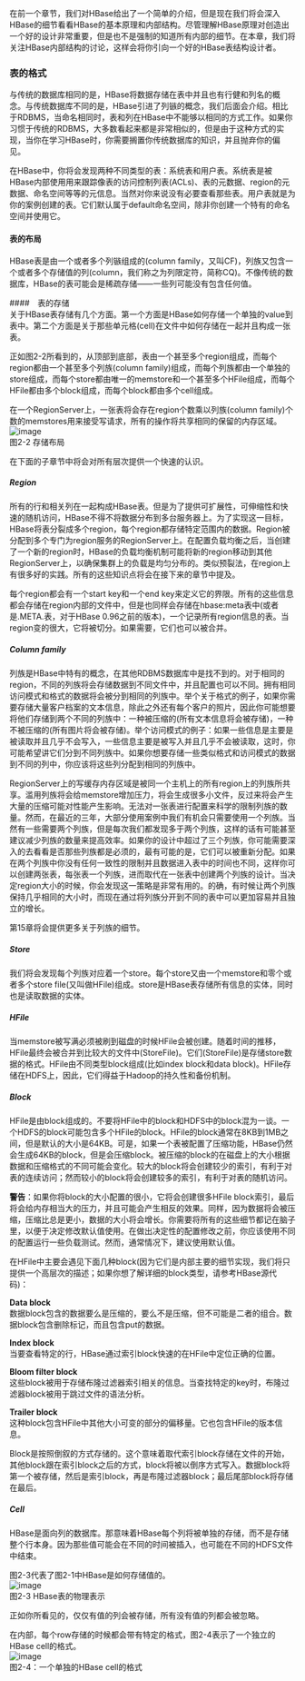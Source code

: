 在前一个章节，我们对HBase给出了一个简单的介绍，但是现在我们将会深入HBase的细节看看HBase的基本原理和内部结构。尽管理解HBase原理对创造出一个好的设计非常重要，但是也不是强制的知道所有内部的细节。在本章，我们将关注HBase内部结构的讨论，这样会将你引向一个好的HBase表结构设计者。  

### 表的格式  
与传统的数据库相同的是，HBase将数据存储在表中并且也有行健和列名的概念。与传统数据库不同的是，HBase引进了列镞的概念，我们后面会介绍。相比于RDBMS，当命名相同时，表和列在HBase中不能够以相同的方式工作。如果你习惯于传统的RDBMS，大多数看起来都是非常相似的，但是由于这种方式的实现，当你在学习HBase时，你需要搁置你传统数据库的知识，并且抛弃你的偏见。  

在HBase中，你将会发现两种不同类型的表：系统表和用户表。系统表是被HBase内部使用用来跟踪像表的访问控制列表(ACLs)、表的元数据、region的元数据、命名空间等等的元信息。当然对你来说没有必要查看那些表。用户表就是为你的案例创建的表。它们默认属于default命名空间，除非你创建一个特有的命名空间并使用它。  

#### 表的布局  
HBase表是由一个或者多个列镞组成的(column family，又叫CF)，列族又包含一个或者多个存储值的列(column，我们称之为列限定符，简称CQ)。不像传统的数据库，HBase的表可能会是稀疏存储——一些列可能没有包含任何值。  





####　表的存储  
关于HBase表存储有几个方面。第一个方面是HBase如何存储一个单独的value到表中。第二个方面是关于那些单元格(cell)在文件中如何存储在一起并且构成一张表。  

正如图2-2所看到的，从顶部到底部，表由一个甚至多个region组成，而每个region都由一个甚至多个列族(column family)组成，而每个列族都由一个单独的store组成，而每个store都由唯一的memstore和一个甚至多个HFile组成，而每个HFile都由多个block组成，而每个block都由多个cell组成。  

在一个RegionServer上，一张表将会存在region个数乘以列族(column family)个数的memstores用来接受写请求，所有的操作将共享相同的保留的内存区域。  
![image](/Images/HBase/hbase-storage-layers.png)  
图2-2 存储布局  

在下面的子章节中将会对所有层次提供一个快速的认识。  

##### Region  
所有的行和相关列在一起构成HBase表。但是为了提供可扩展性，可伸缩性和快速的随机访问，HBase不得不将数据分布到多台服务器上。为了实现这一目标，HBase将表分裂成多个region，每个region都存储特定范围内的数据。Region被分配到多个专门为region服务的RegionServer上。在配置负载均衡之后，当创建了一个新的region时，HBase的负载均衡机制可能将新的region移动到其他RegionServer上，以确保集群上的负载是均匀分布的。类似预裂法，在region上有很多好的实践。所有的这些知识点将会在接下来的章节中提及。  

每个region都会有一个start key和一个end key来定义它的界限。所有的这些信息都会存储在region内部的文件中，但是也同样会存储在hbase:meta表中(或者是.META.表，对于HBase 0.96之前的版本)，一个记录所有region信息的表。当region变的很大，它将被切分。如果需要，它们也可以被合并。  

##### Column family  
列族是HBase中特有的概念，在其他RDBMS数据库中是找不到的。对于相同的region，不同的列族将会存储数据到不同文件中，并且配置也可以不同。拥有相同访问模式和格式的数据将会被分到相同的列族中。举个关于格式的例子，如果你需要存储大量客户档案的文本信息，除此之外还有每个客户的照片，因此你可能想要将他们存储到两个不同的列族中：一种被压缩的(所有文本信息将会被存储)，一种不被压缩的(所有图片将会被存储)。举个访问模式的例子：如果一些信息是主要是被读取并且几乎不会写入，一些信息主要是被写入并且几乎不会被读取，这时，你可能希望讲它们分到不同列族中。如果你想要存储一些类似格式和访问模式的数据到不同的列中，你应该将这些列分配到相同的列族中。  

RegionServer上的写缓存内存区域是被同一个主机上的所有region上的列族所共享。滥用列族将会给memstore增加压力，将会生成很多小文件，反过来将会产生大量的压缩可能对性能产生影响。无法对一张表进行配置来科学的限制列族的数量。然而，在最近的三年，大部分使用案例中我们有机会只需要使用一个列族。当然有一些需要两个列族，但是每次我们都发现多于两个列族，这样的话有可能甚至建议减少列族的数量来提高效率。如果你的设计中超过了三个列族，你可能需要深入的去看看是否那些列族都是必须的，最有可能的是，它们可以被重新分配。如果在两个列族中你没有任何一致性的限制并且数据进入表中的时间也不同，这样你可以创建两张表，每张表一个列族，进而取代在一张表中创建两个列族的设计。当决定region大小的时候，你会发现这一策略是非常有用的。的确，有时候让两个列族保持几乎相同的大小时，而现在通过将列族分开到不同的表中可以更加容易并且独立的增长。  

第15章将会提供更多关于列族的细节。  

##### Store  
我们将会发现每个列族对应着一个store。每个store又由一个memstore和零个或者多个store file(又叫做HFile)组成。store是HBase表存储所有信息的实体，同时也是读取数据的实体。  


##### HFile  
当memstore被写满必须被刷到磁盘的时候HFile会被创建。随着时间的推移，HFile最终会被合并到比较大的文件中(StoreFile)。它们(StoreFile)是存储store数据的格式。HFile由不同类型block组成(比如index block和data block)。HFile存储在HDFS上，因此，它们得益于Hadoop的持久性和备份机制。  


##### Block  
HFile是由block组成的。不要将HFile中的block和HDFS中的block混为一谈。一个HDFS的block可能包含多个HFile的block。HFile的block通常在8KB到1MB之间，但是默认的大小是64KB。可是，如果一个表被配置了压缩功能，HBase仍然会生成64KB的block，但是会压缩block。被压缩的block的在磁盘上的大小根据数据和压缩格式的不同可能会变化。较大的block将会创建较少的索引，有利于对表的连续访问；然而较小的block将会创建较多的索引，有利于对表的随机访问。  

**警告**：如果你将block的大小配置的很小，它将会创建很多HFile block索引，最后将会给内存相当大的压力，并且可能会产生相反的效果。同样，因为数据将会被压缩，压缩比总是更小，数据的大小将会增长。你需要将所有的这些细节都记在脑子里，以便于决定修改默认值使用。在做出决定性的配置修改之前，你应该使用不同的配置运行一些负载测试。然而，通常情况下，建议使用默认值。  

在HFile中主要会遇见下面几种block(因为它们是内部主要的细节实现，我们将只提供一个高层次的描述；如果你想了解详细的block类型，请参考HBase源代码)：  

**Data block**  
数据block包含的数据要么是压缩的，要么不是压缩，但不可能是二者的组合。数据block包含删除标记，而且包含put的数据。  

**Index block**  
当要查看特定的行，HBase通过索引block快速的在HFile中定位正确的位置。  

**Bloom filter block**  
这些block被用于存储布隆过滤器索引相关的信息。当查找特定的key时，布隆过滤器block被用于跳过文件的语法分析。  

**Trailer block**  
这种block包含HFile中其他大小可变的部分的偏移量。它也包含HFile的版本信息。  

Block是按照倒叙的方式存储的。这个意味着取代索引block存储在文件的开始，其他block跟在索引block之后的方式，block将被以倒序方式写入。数据block将第一个被存储，然后是索引block，再是布隆过滤器block；最后尾部block将存储在最后。  


##### Cell
HBase是面向列的数据库。那意味着HBase每个列将被单独的存储，而不是存储整个行本身。因为那些值可能会在不同的时间被插入，也可能在不同的HDFS文件中结束。  

图2-3代表了图2-1中HBase是如何存储值的。  
![image](/Images/HBase/hbase-table-physical-representation.png)  
图2-3 HBase表的物理表示  

正如你所看见的，仅仅有值的列会被存储，所有没有值的列都会被忽略。  

在内部，每个row存储的时候都会带有特定的格式，图2-4表示了一个独立的HBase cell的格式。  
![image](/Images/HBase/hbase-cell-format.png)  
图2-4：一个单独的HBase cell的格式  
